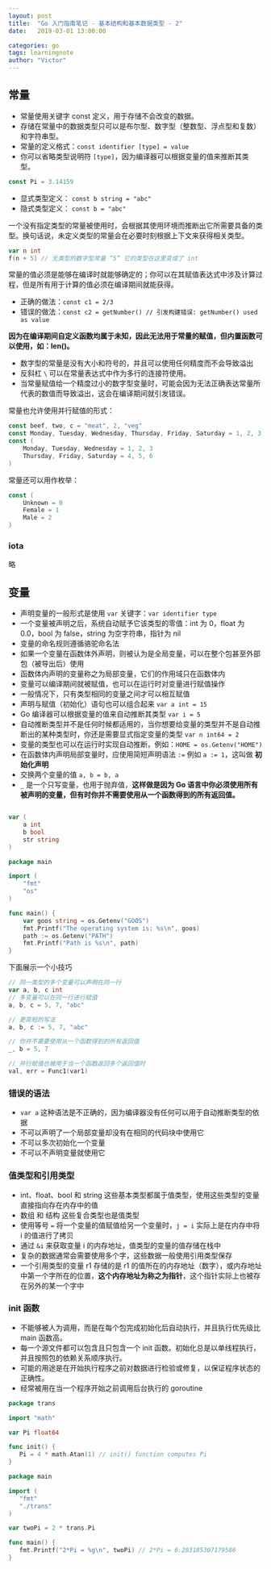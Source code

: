 ```yaml
---
layout: post
title:  "Go 入门指南笔记 - 基本结构和基本数据类型 - 2"
date:   2019-03-01 13:00:00

categories: go
tags: learningnote
author: "Victor"
---
```


## 常量

* 常量使用关键字 const 定义，用于存储不会改变的数据。
* 存储在常量中的数据类型只可以是布尔型、数字型（整数型、浮点型和复数）和字符串型。
* 常量的定义格式：`const identifier [type] = value`
* 你可以省略类型说明符 `[type]`，因为编译器可以根据变量的值来推断其类型。

```go
const Pi = 3.14159
```

* 显式类型定义： `const b string = "abc"`
* 隐式类型定义： `const b = "abc"`

一个没有指定类型的常量被使用时，会根据其使用环境而推断出它所需要具备的类型。换句话说，未定义类型的常量会在必要时刻根据上下文来获得相关类型。

```go
var n int
f(n + 5) // 无类型的数字型常量 “5” 它的类型在这里变成了 int
```

常量的值必须是能够在编译时就能够确定的；你可以在其赋值表达式中涉及计算过程，但是所有用于计算的值必须在编译期间就能获得。

* 正确的做法：`const c1 = 2/3`
* 错误的做法：`const c2 = getNumber() // 引发构建错误: getNumber() used as value`

**因为在编译期间自定义函数均属于未知，因此无法用于常量的赋值，但内置函数可以使用，如：len()。**

* 数字型的常量是没有大小和符号的，并且可以使用任何精度而不会导致溢出
* 反斜杠 `\` 可以在常量表达式中作为多行的连接符使用。
* 当常量赋值给一个精度过小的数字型变量时，可能会因为无法正确表达常量所代表的数值而导致溢出，这会在编译期间就引发错误。

常量也允许使用并行赋值的形式：

```go
const beef, two, c = "meat", 2, "veg"
const Monday, Tuesday, Wednesday, Thursday, Friday, Saturday = 1, 2, 3, 4, 5, 6
const (
    Monday, Tuesday, Wednesday = 1, 2, 3
    Thursday, Friday, Saturday = 4, 5, 6
)
```

常量还可以用作枚举：

```go
const (
    Unknown = 0
    Female = 1
    Male = 2
)
```

### iota

略

## 变量

* 声明变量的一般形式是使用 `var` 关键字：`var identifier type`
* 一个变量被声明之后，系统自动赋予它该类型的零值：int 为 0，float 为 0.0，bool 为 false，string 为空字符串，指针为 nil
* 变量的命名规则遵循骆驼命名法
* 如果一个变量在函数体外声明，则被认为是全局变量，可以在整个包甚至外部包（被导出后）使用
* 函数体内声明的变量称之为局部变量，它们的作用域只在函数体内
* 变量可以编译期间就被赋值，也可以在运行时对变量进行赋值操作
* 一般情况下，只有类型相同的变量之间才可以相互赋值
* 声明与赋值（初始化）语句也可以组合起来 `var a int = 15`
* Go 编译器可以根据变量的值来自动推断其类型 `var i = 5`
* 自动推断类型并不是任何时候都适用的，当你想要给变量的类型并不是自动推断出的某种类型时，你还是需要显式指定变量的类型 `var n int64 = 2`
* 变量的类型也可以在运行时实现自动推断，例如：`HOME = os.Getenv("HOME")`
* 在函数体内声明局部变量时，应使用简短声明语法 `:=` 例如 `a := 1`，这叫做 **初始化声明**
* 交换两个变量的值 `a, b = b, a`
* `_` 是一个只写变量，也用于抛弃值，**这样做是因为 Go 语言中你必须使用所有被声明的变量，但有时你并不需要使用从一个函数得到的所有返回值。**

```go

```

```go
var (
    a int
    b bool
    str string
)
```

```go
package main

import (
    "fmt"
    "os"
)

func main() {
    var goos string = os.Getenv("GOOS")
    fmt.Printf("The operating system is: %s\n", goos)
    path := os.Getenv("PATH")
    fmt.Printf("Path is %s\n", path)
}
```

下面展示一个小技巧

```go
// 同一类型的多个变量可以声明在同一行
var a, b, c int
// 多变量可以在同一行进行赋值
a, b, c = 5, 7, "abc"
```

```go
// 更简短的写法
a, b, c := 5, 7, "abc"
```

```go
// 你并不需要使用从一个函数得到的所有返回值
_, b = 5, 7
```

```go
// 并行赋值也被用于当一个函数返回多个返回值时
val, err = Func1(var1)
```

### 错误的语法

* `var a` 这种语法是不正确的，因为编译器没有任何可以用于自动推断类型的依据
* 不可以声明了一个局部变量却没有在相同的代码块中使用它
* 不可以多次初始化一个变量
* 不可以不声明变量就使用它

### 值类型和引用类型

* int、float、bool 和 string 这些基本类型都属于值类型，使用这些类型的变量直接指向存在内存中的值
* 数组 和 结构 这些复合类型也是值类型
* 使用等号 `=` 将一个变量的值赋值给另一个变量时，`j = i` 实际上是在内存中将 i 的值进行了拷贝
* 通过 `&i` 来获取变量 i 的内存地址，值类型的变量的值存储在栈中
* 复杂的数据通常会需要使用多个字，这些数据一般使用引用类型保存
* 一个引用类型的变量 r1 存储的是 r1 的值所在的内存地址（数字），或内存地址中第一个字所在的位置，**这个内存地址为称之为指针**，这个指针实际上也被存在另外的某一个字中

### init 函数

* 不能够被人为调用，而是在每个包完成初始化后自动执行，并且执行优先级比 main 函数高。
* 每一个源文件都可以包含且只包含一个 init 函数。初始化总是以单线程执行，并且按照包的依赖关系顺序执行。
* 可能的用途是在开始执行程序之前对数据进行检验或修复，以保证程序状态的正确性。
* 经常被用在当一个程序开始之前调用后台执行的 goroutine

```go
package trans

import "math"

var Pi float64

func init() {
   Pi = 4 * math.Atan(1) // init() function computes Pi
}
```

```go
package main

import (
   "fmt"
   "./trans"
)

var twoPi = 2 * trans.Pi

func main() {
   fmt.Printf("2*Pi = %g\n", twoPi) // 2*Pi = 6.283185307179586
}
```
